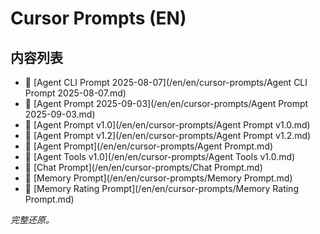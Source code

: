 # Cursor Prompts (EN)

## 内容列表

- 📄 [Agent CLI Prompt 2025-08-07](/en/en/cursor-prompts/Agent CLI Prompt 2025-08-07.md)
- 📄 [Agent Prompt 2025-09-03](/en/en/cursor-prompts/Agent Prompt 2025-09-03.md)
- 📄 [Agent Prompt v1.0](/en/en/cursor-prompts/Agent Prompt v1.0.md)
- 📄 [Agent Prompt v1.2](/en/en/cursor-prompts/Agent Prompt v1.2.md)
- 📄 [Agent Prompt](/en/en/cursor-prompts/Agent Prompt.md)
- 📄 [Agent Tools v1.0](/en/en/cursor-prompts/Agent Tools v1.0.md)
- 📄 [Chat Prompt](/en/en/cursor-prompts/Chat Prompt.md)
- 📄 [Memory Prompt](/en/en/cursor-prompts/Memory Prompt.md)
- 📄 [Memory Rating Prompt](/en/en/cursor-prompts/Memory Rating Prompt.md)


*完整还原。*
